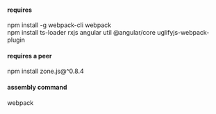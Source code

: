 #### requires
npm install -g webpack-cli webpack<br>
npm install ts-loader rxjs angular util @angular/core uglifyjs-webpack-plugin<br>
#### requires a peer
npm install zone.js@^0.8.4
#### assembly command
webpack
